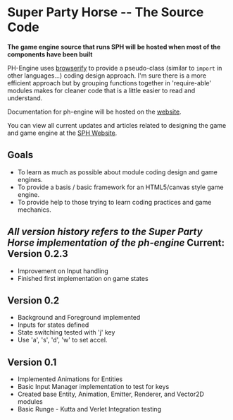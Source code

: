 Super Party Horse -- The Source Code
====================================

**The game engine source that runs SPH will be hosted when most of the components have been built**

PH-Engine uses [browserify](browserify.org) to provide a pseudo-class (similar to `import` in other languages...) coding design approach. I'm sure there is a more efficient approach but by grouping functions together in 'require-able' modules makes for cleaner code that is a little easier to read and understand.

Documentation for ph-engine will be hosted on the [website](http://theoperatore.github.io/super-party-horse).

You can view all current updates and articles related to designing the game and game engine at the [SPH Website](http://theoperatore.github.io/super-party-horse).

Goals
-----

- To learn as much as possible about module coding design and game engines.
- To provide a basis / basic framework for an HTML5/canvas style game engine.
- To provide help to those trying to learn coding practices and game mechanics.


*All version history refers to the Super Party Horse implementation of the ph-engine*
Current: Version 0.2.3
----------------------
- Improvement on Input handling
- Finished first implementation on game states

Version 0.2
--------------------

- Background and Foreground implemented
- Inputs for states defined
- State switching tested with 'j' key
- Use 'a', 's', 'd', 'w' to set accel.

Version 0.1
-----------

- Implemented Animations for Entities
- Basic Input Manager implementation to test for keys
- Created base Entity, Animation, Emitter, Renderer, and Vector2D modules
- Basic Runge - Kutta and Verlet Integration testing
